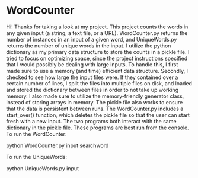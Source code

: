 # WordCounter
Hi!
Thanks for taking a look at my project.
This project counts the words in any given input (a string, a text file, or a URL). WordCounter.py returns the
number of instances in an input of a given word, and UniqueWords.py returns the number of unique words in the input.
I utilize the python dictionary as my primary data structure to store the counts in a pickle file.
I tried to focus on optimizing space, since the project instructions specified that I would possibly be dealing with large
inputs. To handle this, I first made sure to use a memory (and time) efficient data structure. Secondly, I checked
to see how large the input files were. If they contained over a certain number of lines, I split the files into
multiple files on disk, and loaded and stored the dictionary between files in order to not take up working memory.
I also made sure to utilize the memory-friendly generator class, instead of storing arrays in memory.
The pickle file also works to ensure that the data is persistent between runs.
The WordCounter.py includes a start_over() function, which deletes the pickle file so that the user can start fresh
with a new input. The two programs both interact with the same dictionary in the pickle file.
These programs are best run from the console. To run the WordCounter:

python WordCounter.py input searchword

To run the UniqueWords:

python UniqueWords.py input
